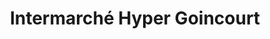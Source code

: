 ---
title: "Intermarché Hyper Goincourt"
url: /goincourt/intermarche-hyper-goincourt/
shop: supermarché
---
